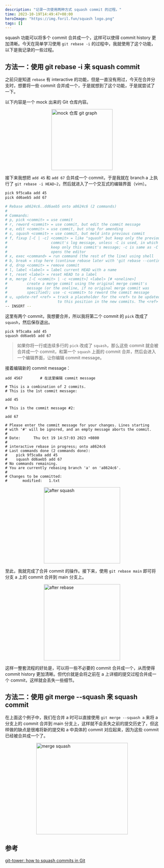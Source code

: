 ```yaml
---
description: "记录一次使用两种方式 squash commit 的过程。"
time: 2023-10-19T14:49:47+08:00
heroImage: "https://img.foril.fun/squash logo.png"
tags: []
---
```


squash 功能可以将多个 commit 合并成一个，这样可以使得 commit history 更加清晰。今天在简单学习使用 `git rebase -i` 的过程中，我就使用了这个功能，以下是我记录的一些过程。

## 方法一：使用 git rebase -i 来 squash commit

之前只是知道 `rebase` 有 interactive 的功能，但是一直没有用过，今天在合并分支时，想要将一些 commit 合并成一个，于是就想到了这个功能，于是就尝试了一下。

以下内容是一个 mock 出来的 Git 仓库内容。

<img alt="mock 仓库 git graph" src="https://img.foril.fun/mock 仓库 git graph.png" width=200px style="display: block; margin:10px auto"/>

接下来我想把 `add 45` 和 `add 67` 合并成一个 commit，于是我就在 branch a 上执行了 `git rebase -i HEAD~2`，然后就进入了一个交互式的编辑界面（vim）。

```sh
pick 9f5ca8a add 45
pick dd6aeb5 add 67

# Rebase a8624c6..dd6aeb5 onto a8624c6 (2 commands)
#
# Commands:
# p, pick <commit> = use commit
# r, reword <commit> = use commit, but edit the commit message
# e, edit <commit> = use commit, but stop for amending
# s, squash <commit> = use commit, but meld into previous commit
# f, fixup [-C | -c] <commit> = like "squash" but keep only the previous
#                    commit's log message, unless -C is used, in which case
#                    keep only this commit's message; -c is same as -C but
#                    opens the editor
# x, exec <command> = run command (the rest of the line) using shell
# b, break = stop here (continue rebase later with 'git rebase --continue')
# d, drop <commit> = remove commit
# l, label <label> = label current HEAD with a name
# t, reset <label> = reset HEAD to a label
# m, merge [-C <commit> | -c <commit>] <label> [# <oneline>]
#         create a merge commit using the original merge commit's
#         message (or the oneline, if no original merge commit was
#         specified); use -c <commit> to reword the commit message
# u, update-ref <ref> = track a placeholder for the <ref> to be updated
#                       to this position in the new commits. The <ref> is
-- INSERT --
```

这里有两个 commit，我想要合并，所以我将第二个 commit 的 `pick` 改成了 `squash`，然后保存退出。

```
pick 9f5ca8a add 45
squash dd6aeb5 add 67
```
> 如果你将一行或连续多行的 `pick` 改成了 `squash`，那么这些 commit 就会被合并成一个 commit，和第一个 `squash` 上面的 commit 合并，然后会进入一个编辑界面，让你编辑 commit message。

接着编辑新的 commit message：

```
add 4567        # 在这里编辑 commit message

# This is a combination of 2 commits.
# This is the 1st commit message:

add 45

# This is the commit message #2:

add 67

# Please enter the commit message for your changes. Lines starting
# with '#' will be ignored, and an empty message aborts the commit.
#
# Date:      Thu Oct 19 14:57:03 2023 +0800
# 
# interactive rebase in progress; onto a8624c6
# Last commands done (2 commands done):
#    pick 9f5ca8a add 45
#    squash dd6aeb5 add 67
# No commands remaining.
# You are currently rebasing branch 'a' on 'a8624c6'.
#
# Changes to be committed:
#       modified:   1.txt
```

<img alt="after squash" src="https://img.foril.fun/after squash.png" width=250px style="display: block; margin:10px auto"/>

至此，我就完成了合并 commit 的操作。接下来，使用 `git rebase main` 即可将分支 a 上的 commit 合并到 main 分支上。

<img alt="after rebase" src="https://img.foril.fun/after rebase.png" width=250px style="display: block; margin:10px auto"/>

这样一整套流程的好处是，可以将一些不必要的 commit 合并成一个，从而使得 commit history 更加清晰。但代价就是会将之前在 a 上详细的提交过程合并成一个 commit，这样就会丢失一些细节。

## 方法二：使用 git merge --squash 来 squash commit

在上面这个例子中，我们在合并 a 时可以直接使用 `git merge --squash a` 来将 a 分支上的 commit 合并到 main 分支上，这样就不会丢失之前的提交历史了，但这样做的缺点是很难将新的提交和 a 中具体的 commit 对应起来，因为这些 commit 已经被合并成一个了。

<img alt="merge squash" src="https://img.foril.fun/merge squash.png" width=300px style="display: block; margin:10px auto"/>

## 参考

[git-tower: how to squash commits in Git](https://www.git-tower.com/learn/git/faq/git-squash)